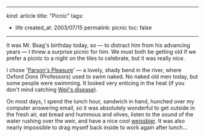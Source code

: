 -----
kind: article
title: "Picnic"
tags:
- life
created_at: 2003/07/15
permalink: picnic
toc: false
-----

<p>It was Mr. Bsag's birthday today, so &mdash; to distract him from his advancing years &mdash; I threw a surprise picnic for him. We must both be getting old if we prefer a picnic to a night on the tiles to celebrate, but it was really nice.</p>

<p>I chose '<a href="http://urchin.earth.li/cgi-bin/twic/wiki/view.pl?page=ParsonsPleasure" title="A Wiki recounting some nice anecdotes about Parson's Pleasure">Parson's Pleasure</a>' &mdash; a lovely, shady bend in the river, where Oxford Dons (Professors) used to swim naked. No naked old men today, but some people were swimming. It looked very enticing in the heat (if you don't mind catching <a href="http://www.btinternet.com/~ringwood.canoe/Weils.htm">Weil's disease</a>).</p>

<p>On most days, I spend the lunch hour, sandwich in hand, hunched over my computer answering email, so it was absolutely wonderful to get outside in the fresh air, eat bread and hummous and olives, listen to the sound of the water rushing over the weir, and have a nice cool <a href="http://www.beeradvocate.com/beer/style/89/" title="Beer Advocate">weissbier</a>. It was also nearly impossible to drag myself back inside to work again after lunch...</p>


